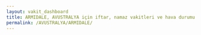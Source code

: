 ```yaml
---
layout: vakit_dashboard
title: ARMIDALE, AVUSTRALYA için iftar, namaz vakitleri ve hava durumu - ilçe/eyalet seç
permalink: /AVUSTRALYA/ARMIDALE/
---
```


<script type="text/javascript">
  var GLOBAL_COUNTRY = 'AVUSTRALYA';
  var GLOBAL_CITY = 'ARMIDALE';
  var GLOBAL_STATE = '';
  var lat = 72;
  var lon = 21;
</script>
